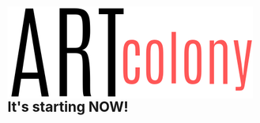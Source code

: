 <img src="https://raw.githubusercontent.com/hubertskl/ARTcolony/master/Documents/logo.png"
     alt="logo"
     style="float: left; margin-right: 10px;" />
# It's starting NOW!
